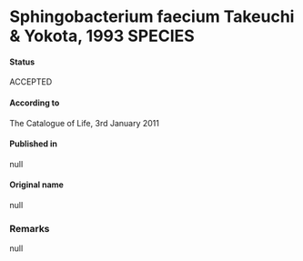 # Sphingobacterium faecium Takeuchi & Yokota, 1993 SPECIES

#### Status
ACCEPTED

#### According to
The Catalogue of Life, 3rd January 2011

#### Published in
null

#### Original name
null

### Remarks
null